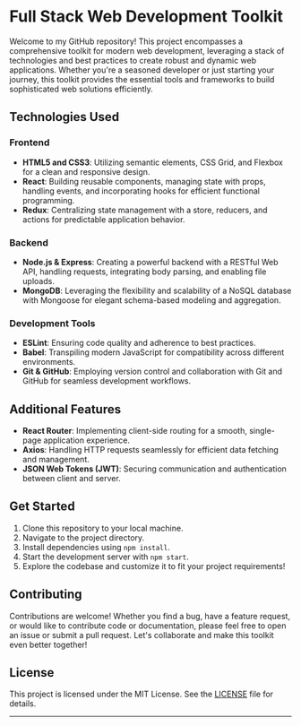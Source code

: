 # Full Stack Web Development Toolkit

Welcome to my GitHub repository! This project encompasses a comprehensive toolkit for modern web development, leveraging a stack of technologies and best practices to create robust and dynamic web applications. Whether you're a seasoned developer or just starting your journey, this toolkit provides the essential tools and frameworks to build sophisticated web solutions efficiently.

## Technologies Used

### Frontend
- **HTML5 and CSS3**: Utilizing semantic elements, CSS Grid, and Flexbox for a clean and responsive design.
- **React**: Building reusable components, managing state with props, handling events, and incorporating hooks for efficient functional programming.
- **Redux**: Centralizing state management with a store, reducers, and actions for predictable application behavior.

### Backend
- **Node.js & Express**: Creating a powerful backend with a RESTful Web API, handling requests, integrating body parsing, and enabling file uploads.
- **MongoDB**: Leveraging the flexibility and scalability of a NoSQL database with Mongoose for elegant schema-based modeling and aggregation.

### Development Tools
- **ESLint**: Ensuring code quality and adherence to best practices.
- **Babel**: Transpiling modern JavaScript for compatibility across different environments.
- **Git & GitHub**: Employing version control and collaboration with Git and GitHub for seamless development workflows.

## Additional Features
- **React Router**: Implementing client-side routing for a smooth, single-page application experience.
- **Axios**: Handling HTTP requests seamlessly for efficient data fetching and management.
- **JSON Web Tokens (JWT)**: Securing communication and authentication between client and server.

## Get Started
1. Clone this repository to your local machine.
2. Navigate to the project directory.
3. Install dependencies using `npm install`.
4. Start the development server with `npm start`.
5. Explore the codebase and customize it to fit your project requirements!

## Contributing
Contributions are welcome! Whether you find a bug, have a feature request, or would like to contribute code or documentation, please feel free to open an issue or submit a pull request. Let's collaborate and make this toolkit even better together!

## License
This project is licensed under the MIT License. See the [LICENSE](LICENSE) file for details.

---
